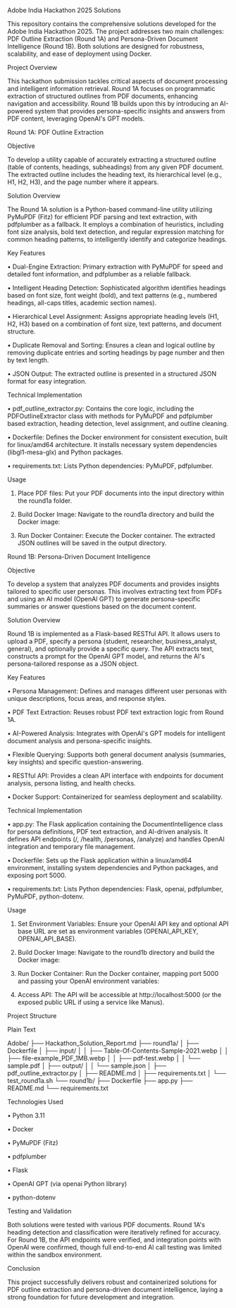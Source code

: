 Adobe India Hackathon 2025 Solutions

This repository contains the comprehensive solutions developed for the Adobe India Hackathon 2025. The project addresses two main challenges: PDF Outline Extraction (Round 1A) and Persona-Driven Document Intelligence (Round 1B). Both solutions are designed for robustness, scalability, and ease of deployment using Docker.

Project Overview

This hackathon submission tackles critical aspects of document processing and intelligent information retrieval. Round 1A focuses on programmatic extraction of structured outlines from PDF documents, enhancing navigation and accessibility. Round 1B builds upon this by introducing an AI-powered system that provides persona-specific insights and answers from PDF content, leveraging OpenAI's GPT models.

Round 1A: PDF Outline Extraction

Objective

To develop a utility capable of accurately extracting a structured outline (table of contents, headings, subheadings) from any given PDF document. The extracted outline includes the heading text, its hierarchical level (e.g., H1, H2, H3), and the page number where it appears.

Solution Overview

The Round 1A solution is a Python-based command-line utility utilizing PyMuPDF (Fitz) for efficient PDF parsing and text extraction, with pdfplumber as a fallback. It employs a combination of heuristics, including font size analysis, bold text detection, and regular expression matching for common heading patterns, to intelligently identify and categorize headings.

Key Features

• Dual-Engine Extraction: Primary extraction with PyMuPDF for speed and detailed font information, and pdfplumber as a reliable fallback.

• Intelligent Heading Detection: Sophisticated algorithm identifies headings based on font size, font weight (bold), and text patterns (e.g., numbered headings, all-caps titles, academic section names).

• Hierarchical Level Assignment: Assigns appropriate heading levels (H1, H2, H3) based on a combination of font size, text patterns, and document structure.

• Duplicate Removal and Sorting: Ensures a clean and logical outline by removing duplicate entries and sorting headings by page number and then by text length.

• JSON Output: The extracted outline is presented in a structured JSON format for easy integration.

Technical Implementation

• pdf_outline_extractor.py: Contains the core logic, including the PDFOutlineExtractor class with methods for PyMuPDF and pdfplumber based extraction, heading detection, level assignment, and outline cleaning.

• Dockerfile: Defines the Docker environment for consistent execution, built for linux/amd64 architecture. It installs necessary system dependencies (libgl1-mesa-glx) and Python packages.

• requirements.txt: Lists Python dependencies: PyMuPDF, pdfplumber.

Usage

1. Place PDF files: Put your PDF documents into the input directory within the round1a folder.

2. Build Docker Image: Navigate to the round1a directory and build the Docker image:

3. Run Docker Container: Execute the Docker container. The extracted JSON outlines will be saved in the output directory.

Round 1B: Persona-Driven Document Intelligence

Objective

To develop a system that analyzes PDF documents and provides insights tailored to specific user personas. This involves extracting text from PDFs and using an AI model (OpenAI GPT) to generate persona-specific summaries or answer questions based on the document content.

Solution Overview

Round 1B is implemented as a Flask-based RESTful API. It allows users to upload a PDF, specify a persona (student, researcher, business_analyst, general), and optionally provide a specific query. The API extracts text, constructs a prompt for the OpenAI GPT model, and returns the AI's persona-tailored response as a JSON object.

Key Features

• Persona Management: Defines and manages different user personas with unique descriptions, focus areas, and response styles.

• PDF Text Extraction: Reuses robust PDF text extraction logic from Round 1A.

• AI-Powered Analysis: Integrates with OpenAI's GPT models for intelligent document analysis and persona-specific insights.

• Flexible Querying: Supports both general document analysis (summaries, key insights) and specific question-answering.

• RESTful API: Provides a clean API interface with endpoints for document analysis, persona listing, and health checks.

• Docker Support: Containerized for seamless deployment and scalability.

Technical Implementation

• app.py: The Flask application containing the DocumentIntelligence class for persona definitions, PDF text extraction, and AI-driven analysis. It defines API endpoints (/, /health, /personas, /analyze) and handles OpenAI integration and temporary file management.

• Dockerfile: Sets up the Flask application within a linux/amd64 environment, installing system dependencies and Python packages, and exposing port 5000.

• requirements.txt: Lists Python dependencies: Flask, openai, pdfplumber, PyMuPDF, python-dotenv.

Usage

1. Set Environment Variables: Ensure your OpenAI API key and optional API base URL are set as environment variables (OPENAI_API_KEY, OPENAI_API_BASE).

2. Build Docker Image: Navigate to the round1b directory and build the Docker image:

3. Run Docker Container: Run the Docker container, mapping port 5000 and passing your OpenAI environment variables:

4. Access API: The API will be accessible at http://localhost:5000 (or the exposed public URL if using a service like Manus).

Project Structure

Plain Text


Adobe/
├── Hackathon_Solution_Report.md
├── round1a/
│   ├── Dockerfile
│   ├── input/
│   │   ├── Table-Of-Contents-Sample-2021.webp
│   │   ├── file-example_PDF_1MB.webp
│   │   ├── pdf-test.webp
│   │   └── sample.pdf
│   ├── output/
│   │   └── sample.json
│   ├── pdf_outline_extractor.py
│   ├── README.md
│   ├── requirements.txt
│   └── test_round1a.sh
└── round1b/
    ├── Dockerfile
    ├── app.py
    ├── README.md
    └── requirements.txt


Technologies Used

• Python 3.11

• Docker

• PyMuPDF (Fitz)

• pdfplumber

• Flask

• OpenAI GPT (via openai Python library)

• python-dotenv

Testing and Validation

Both solutions were tested with various PDF documents. Round 1A's heading detection and classification were iteratively refined for accuracy. For Round 1B, the API endpoints were verified, and integration points with OpenAI were confirmed, though full end-to-end AI call testing was limited within the sandbox environment.

Conclusion

This project successfully delivers robust and containerized solutions for PDF outline extraction and persona-driven document intelligence, laying a strong foundation for future development and integration.

